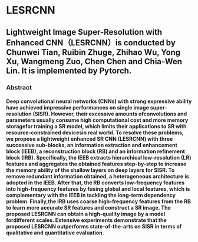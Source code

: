 # LESRCNN
## Lightweight Image Super-Resolution with Enhanced CNN（LESRCNN）is conducted by Chunwei Tian, Ruibin Zhuge, Zhihao Wu, Yong Xu, Wangmeng Zuo, Chen Chen and Chia-Wen Lin. It is implemented by Pytorch.

### Abstract
#### Deep convolutional neural networks (CNNs) with strong expressive ability have achieved impressive performances on single image super-resolution (SISR). However, their excessive amounts ofconvolutions and parameters usually consume high computational cost and more memory storagefor training a SR model, which limits their applications to SR with resource-constrained devicesin real world. To resolve these problems, we propose a lightweight enhanced SR CNN (LESRCNN) with three successive sub-blocks, an information extraction and enhancement block (IEEB), a reconstruction block (RB) and an information refinement block (IRB). Specifically, the IEEB extracts hierarchical low-resolution (LR) features and aggregates the obtained features step-by-step to increase the memory ability of the shallow layers on deep layers for SISR. To remove redundant information obtained, a heterogeneous architecture is adopted in the IEEB. After that, the RB converts low-frequency features into high-frequency features by fusing global and local features, which is complementary with the IEEB in tackling the long-term dependency problem. Finally,the IRB uses coarse high-frequency features from the RB to learn more accurate SR features and construct a SR image. The proposed LESRCNN can obtain a high-quality image by a model fordifferent scales.  Extensive experiments demonstrate that the proposed LESRCNN outperforms state-of-the-arts on SISR in terms of qualitative and quantitative evaluation. 
